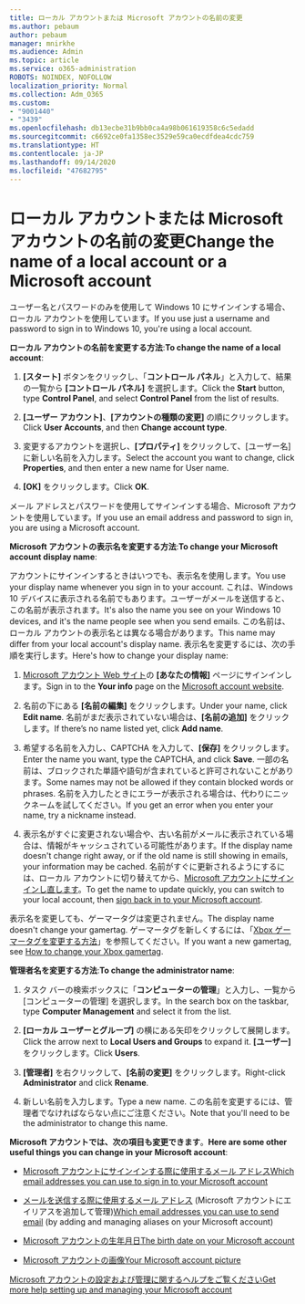 ```yaml
---
title: ローカル アカウントまたは Microsoft アカウントの名前の変更
ms.author: pebaum
author: pebaum
manager: mnirkhe
ms.audience: Admin
ms.topic: article
ms.service: o365-administration
ROBOTS: NOINDEX, NOFOLLOW
localization_priority: Normal
ms.collection: Adm_O365
ms.custom:
- "9001440"
- "3439"
ms.openlocfilehash: db13ecbe31b9bb0ca4a98b061619358c6c5edadd
ms.sourcegitcommit: c6692ce0fa1358ec3529e59ca0ecdfdea4cdc759
ms.translationtype: HT
ms.contentlocale: ja-JP
ms.lasthandoff: 09/14/2020
ms.locfileid: "47682795"
---
```

# <a name="change-the-name-of-a-local-account-or-a-microsoft-account"></a><span data-ttu-id="e0b95-102">ローカル アカウントまたは Microsoft アカウントの名前の変更</span><span class="sxs-lookup"><span data-stu-id="e0b95-102">Change the name of a local account or a Microsoft account</span></span>

<span data-ttu-id="e0b95-103">ユーザー名とパスワードのみを使用して Windows 10 にサインインする場合、ローカル アカウントを使用しています。</span><span class="sxs-lookup"><span data-stu-id="e0b95-103">If you use just a username and password to sign in to Windows 10, you're using a local account.</span></span> 

<span data-ttu-id="e0b95-104">**ローカル アカウントの名前を変更する方法**:</span><span class="sxs-lookup"><span data-stu-id="e0b95-104">**To change the name of a local account**:</span></span>

1. <span data-ttu-id="e0b95-105">**[スタート]** ボタンをクリックし、「**コントロール パネル**」と入力して、結果の一覧から **[コントロール パネル]** を選択します。</span><span class="sxs-lookup"><span data-stu-id="e0b95-105">Click the **Start** button, type **Control Panel**, and select **Control Panel** from the list of results.</span></span>

2. <span data-ttu-id="e0b95-106">**[ユーザー アカウント]**、**[アカウントの種類の変更]** の順にクリックします。</span><span class="sxs-lookup"><span data-stu-id="e0b95-106">Click **User Accounts**, and then **Change account type**.</span></span>

3. <span data-ttu-id="e0b95-107">変更するアカウントを選択し、**[プロパティ]** をクリックして、[ユーザー名] に新しい名前を入力します。</span><span class="sxs-lookup"><span data-stu-id="e0b95-107">Select the account you want to change, click **Properties**, and then enter a new name for User name.</span></span>

4. <span data-ttu-id="e0b95-108">**[OK]** をクリックします。</span><span class="sxs-lookup"><span data-stu-id="e0b95-108">Click **OK**.</span></span>

<span data-ttu-id="e0b95-109">メール アドレスとパスワードを使用してサインインする場合、Microsoft アカウントを使用しています。</span><span class="sxs-lookup"><span data-stu-id="e0b95-109">If you use an email address and password to sign in, you are using a Microsoft account.</span></span>

<span data-ttu-id="e0b95-110">**Microsoft アカウントの表示名を変更する方法**:</span><span class="sxs-lookup"><span data-stu-id="e0b95-110">**To change your Microsoft account display name**:</span></span>

<span data-ttu-id="e0b95-111">アカウントにサインインするときはいつでも、表示名を使用します。</span><span class="sxs-lookup"><span data-stu-id="e0b95-111">You use your display name whenever you sign in to your account.</span></span> <span data-ttu-id="e0b95-112">これは、Windows 10 デバイスに表示される名前でもあります。ユーザーがメールを送信すると、この名前が表示されます。</span><span class="sxs-lookup"><span data-stu-id="e0b95-112">It's also the name you see on your Windows 10 devices, and it's the name people see when you send emails.</span></span> <span data-ttu-id="e0b95-113">この名前は、ローカル アカウントの表示名とは異なる場合があります。</span><span class="sxs-lookup"><span data-stu-id="e0b95-113">This name may differ from your local account's display name.</span></span> <span data-ttu-id="e0b95-114">表示名を変更するには、次の手順を実行します。</span><span class="sxs-lookup"><span data-stu-id="e0b95-114">Here's how to change your display name:</span></span>

1. <span data-ttu-id="e0b95-115">[Microsoft アカウント Web サイト](https://account.microsoft.com/)の **[あなたの情報]** ページにサインインします。</span><span class="sxs-lookup"><span data-stu-id="e0b95-115">Sign in to the **Your info** page on the [Microsoft account website](https://account.microsoft.com/).</span></span>

2. <span data-ttu-id="e0b95-116">名前の下にある **[名前の編集]** をクリックします。</span><span class="sxs-lookup"><span data-stu-id="e0b95-116">Under your name, click **Edit name**.</span></span> <span data-ttu-id="e0b95-117">名前がまだ表示されていない場合は、**[名前の追加]** をクリックします。</span><span class="sxs-lookup"><span data-stu-id="e0b95-117">If there’s no name listed yet, click **Add name**.</span></span> 

3. <span data-ttu-id="e0b95-118">希望する名前を入力し、CAPTCHA を入力して、**[保存]** をクリックします。</span><span class="sxs-lookup"><span data-stu-id="e0b95-118">Enter the name you want, type the CAPTCHA, and click **Save**.</span></span> <span data-ttu-id="e0b95-119">一部の名前は、ブロックされた単語や語句が含まれていると許可されないことがあります。</span><span class="sxs-lookup"><span data-stu-id="e0b95-119">Some names may not be allowed if they contain blocked words or phrases.</span></span> <span data-ttu-id="e0b95-120">名前を入力したときにエラーが表示される場合は、代わりにニックネームを試してください。</span><span class="sxs-lookup"><span data-stu-id="e0b95-120">If you get an error when you enter your name, try a nickname instead.</span></span>

4. <span data-ttu-id="e0b95-121">表示名がすぐに変更されない場合や、古い名前がメールに表示されている場合は、情報がキャッシュされている可能性があります。</span><span class="sxs-lookup"><span data-stu-id="e0b95-121">If the display name doesn't change right away, or if the old name is still showing in emails, your information may be cached.</span></span> <span data-ttu-id="e0b95-122">名前がすぐに更新されるようにするには、ローカル アカウントに切り替えてから、[Microsoft アカウントにサインインし直します](https://account.microsoft.com/)。</span><span class="sxs-lookup"><span data-stu-id="e0b95-122">To get the name to update quickly, you can switch to your local account, then [sign back in to your Microsoft account](https://account.microsoft.com/).</span></span>

<span data-ttu-id="e0b95-123">表示名を変更しても、ゲーマータグは変更されません。</span><span class="sxs-lookup"><span data-stu-id="e0b95-123">The display name doesn't change your gamertag.</span></span> <span data-ttu-id="e0b95-124">ゲーマータグを新しくするには、「[Xbox ゲーマータグを変更する方法](https://support.xbox.com/id-ID/account-management/change-xbox-live-gamertag)」を参照してください。</span><span class="sxs-lookup"><span data-stu-id="e0b95-124">If you want a new gamertag, see [How to change your Xbox gamertag](https://support.xbox.com/id-ID/account-management/change-xbox-live-gamertag).</span></span>

<span data-ttu-id="e0b95-125">**管理者名を変更する方法**:</span><span class="sxs-lookup"><span data-stu-id="e0b95-125">**To change the administrator name**:</span></span>

1. <span data-ttu-id="e0b95-126">タスク バーの検索ボックスに「**コンピューターの管理**」と入力し、一覧から [コンピューターの管理] を選択します。</span><span class="sxs-lookup"><span data-stu-id="e0b95-126">In the search box on the taskbar, type **Computer Management** and select it from the list.</span></span>

2. <span data-ttu-id="e0b95-127">**[ローカル ユーザーとグループ]** の横にある矢印をクリックして展開します。</span><span class="sxs-lookup"><span data-stu-id="e0b95-127">Click the arrow next to **Local Users and Groups** to expand it.</span></span> <span data-ttu-id="e0b95-128">**[ユーザー]** をクリックします。</span><span class="sxs-lookup"><span data-stu-id="e0b95-128">Click **Users**.</span></span>

3. <span data-ttu-id="e0b95-129">**[管理者]** を右クリックして、**[名前の変更]** をクリックします。</span><span class="sxs-lookup"><span data-stu-id="e0b95-129">Right-click **Administrator** and click **Rename**.</span></span>

4. <span data-ttu-id="e0b95-130">新しい名前を入力します。</span><span class="sxs-lookup"><span data-stu-id="e0b95-130">Type a new name.</span></span> <span data-ttu-id="e0b95-131">この名前を変更するには、管理者でなければならない点にご注意ください。</span><span class="sxs-lookup"><span data-stu-id="e0b95-131">Note that you'll need to be the administrator to change this name.</span></span>

<span data-ttu-id="e0b95-132">**Microsoft アカウントでは、次の項目も変更できます**。</span><span class="sxs-lookup"><span data-stu-id="e0b95-132">**Here are some other useful things you can change in your Microsoft account**:</span></span>

- [<span data-ttu-id="e0b95-133">Microsoft アカウントにサインインする際に使用するメール アドレス</span><span class="sxs-lookup"><span data-stu-id="e0b95-133">Which email addresses you can use to sign in to your Microsoft account</span></span>](https://support.microsoft.com/help/4026162)

- <span data-ttu-id="e0b95-134">[メールを送信する際に使用するメール アドレス](https://support.microsoft.com/help/12407) (Microsoft アカウントにエイリアスを追加して管理)</span><span class="sxs-lookup"><span data-stu-id="e0b95-134">[Which email addresses you can use to send email](https://support.microsoft.com/help/12407) (by adding and managing aliases on your Microsoft account)</span></span>

- [<span data-ttu-id="e0b95-135">Microsoft アカウントの生年月日</span><span class="sxs-lookup"><span data-stu-id="e0b95-135">The birth date on your Microsoft account</span></span>](https://support.microsoft.com/help/12411)

- [<span data-ttu-id="e0b95-136">Microsoft アカウントの画像</span><span class="sxs-lookup"><span data-stu-id="e0b95-136">Your Microsoft account picture</span></span>](https://support.microsoft.com/help/4026790)

[<span data-ttu-id="e0b95-137">Microsoft アカウントの設定および管理に関するヘルプをご覧ください</span><span class="sxs-lookup"><span data-stu-id="e0b95-137">Get more help setting up and managing your Microsoft account</span></span>](https://support.microsoft.com/hub/4294457/microsoft-account-help#manage-account)